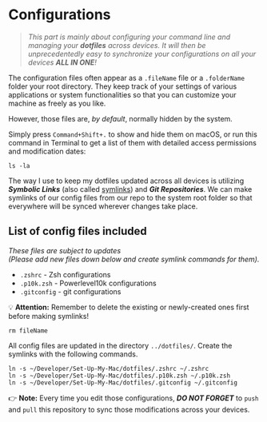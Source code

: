 # Configurations
> _This part is mainly about configuring your command line and managing your __dotfiles__ across devices. It will then be unprecedentedly easy to synchronize your configurations on all your devices __ALL IN ONE__!_

The configuration files often appear as a `.fileName` file or a `.folderName` folder your root directory. They keep track of your settings of various applications or system functionalities so that you can customize your machine as freely as you like. 

However, those files are, _by default_, normally hidden by the system.

Simply press `Command+Shift+.` to show and hide them on macOS, or run this command in Terminal to get a list of them with detailed access permissions and modification dates:
```
ls -la
```

The way I use to keep my dotfiles updated across all devices is utilizing **_Symbolic Links_** (also called [symlinks](https://www.freecodecamp.org/news/symlink-tutorial-in-linux-how-to-create-and-remove-a-symbolic-link/)) and **_Git Repositories_**. We can make symlinks of our config files from our repo to the system root folder so that everywhere will be synced wherever changes take place.


## List of config files included
_These files are subject to updates_ \
_(Please add new files down below and create symlink commands for them)._

- `.zshrc` - Zsh configurations
- `.p10k.zsh` - Powerlevel10k configurations
- `.gitconfig` - git configurations

💡 __Attention:__ Remember to delete the existing or newly-created ones first before making symlinks!
```
rm fileName
```

All config files are updated in the directory `../dotfiles/`. Create the symlinks with the following commands.
```
ln -s ~/Developer/Set-Up-My-Mac/dotfiles/.zshrc ~/.zshrc
ln -s ~/Developer/Set-Up-My-Mac/dotfiles/.p10k.zsh ~/.p10k.zsh
ln -s ~/Developer/Set-Up-My-Mac/dotfiles/.gitconfig ~/.gitconfig
```

👉 __Note:__ Every time you edit those configurations, **_DO NOT FORGET_** to `push` and `pull` this repository to sync those modifications across your devices.
